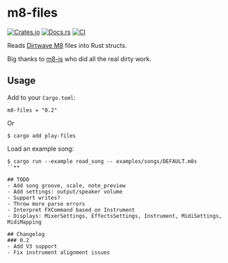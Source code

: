 # m8-files

[![Crates.io](https://img.shields.io/crates/v/m8-files)](https://crates.io/crates/m8-files)
[![Docs.rs](https://docs.rs/m8-files/badge.svg)](https://docs.rs/m8-files)
[![CI](https://github.com/AlexCharlton/m8-files/actions/workflows/ci.yml/badge.svg)](https://github.com/AlexCharlton/m8-files/actions/workflows/ci.yml)

Reads [Dirtwave M8](https://dirtywave.com/) files into Rust structs.

Big thanks to [m8-js](https://github.com/whitlockjc/m8-js) who did all the real dirty work.

## Usage

Add to your `Cargo.toml`:
```
m8-files = "0.2"
```
Or
```
$ cargo add play-files
```


Load an example song:
```
$ cargo run --example read_song -- examples/songs/DEFAULT.m8s
``**

## TODO
- Add song groove, scale, note_preview
- Add settings: output/speaker volume
- Support writes?
- Throw more parse errors
- Interpret FXCommand based on Instrument
- Displays: MixerSettings, EffectsSettings, Instrument, MidiSettings, MidiMapping

## Changelog
### 0.2
- Add V3 support
- Fix instrument alignment issues
